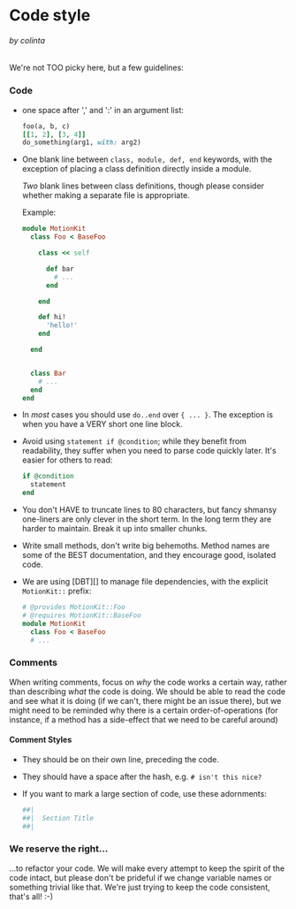 # Code style
###### by colinta

We're not TOO picky here, but a few guidelines:

### Code

- one space after ',' and ':' in an argument list:

  ```ruby
  foo(a, b, c)
  [[1, 2], [3, 4]]
  do_something(arg1, with: arg2)
  ```

- One blank line between `class, module, def, end` keywords, with the exception
  of placing a class definition directly inside a module.

  *Two* blank lines between class definitions, though please consider whether
  making a separate file is appropriate.

  Example:
  ```ruby
  module MotionKit
    class Foo < BaseFoo

      class << self

        def bar
          # ...
        end

      end

      def hi!
        'hello!'
      end

    end


    class Bar
      # ...
    end
  end
  ```
- In *most* cases you should use `do..end` over `{ ... }`.  The exception is
  when you have a VERY short one line block.
- Avoid using `statement if @condition`; while they benefit from readability,
  they suffer when you need to parse code quickly later. It's easier for others
  to read:
  ```ruby
  if @condition
    statement
  end
  ```
- You don't HAVE to truncate lines to 80 characters, but fancy shmansy
  one-liners are only clever in the short term. In the long term they are harder
  to maintain. Break it up into smaller chunks.
- Write small methods, don't write big behemoths. Method names are some of the
  BEST documentation, and they encourage good, isolated code.
- We are using [DBT][] to manage file dependencies, with the explicit
  `MotionKit::` prefix:
  ```ruby
  # @provides MotionKit::Foo
  # @requires MotionKit::BaseFoo
  module MotionKit
    class Foo < BaseFoo
    # ...
  ```

### Comments

When writing comments, focus on *why* the code works a certain way, rather than
describing *what* the code is doing. We should be able to read the code and see
what it is doing (if we can't, there might be an issue there), but we might need
to be reminded why there is a certain order-of-operations (for instance, if a
method has a side-effect that we need to be careful around)

#### Comment Styles

- They should be on their own line, preceding the code.
- They should have a space after the hash, e.g. `# isn't this nice?`
- If you want to mark a large section of code, use these adornments:

  ```ruby
  ##|
  ##|  Section Title
  ##|
  ```

### We reserve the right...

...to refactor your code. We will make every attempt to keep the spirit of the
code intact, but please don't be prideful if we change variable names or
something trivial like that. We're just trying to keep the code consistent,
that's all! :-)
